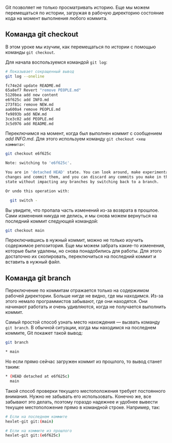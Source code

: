 Git позволяет не только просматривать историю. Еще мы можем перемещаться по истории, загружая в рабочую директорию состояние кода на момент выполнения любого коммита. 
## Команда git checkout
В этом уроке мы изучим, как перемещаться по истории с помощью команды ```git checkout```.

Для начала воспользуемся командой ```git log```:
```bash
# Показывает сокращенный вывод
git log --oneline

fc74e2d update README.md
65a8ef7 Revert "remove PEOPLE.md"
5120bea add new content
e6f625c add INFO.md
273f81c remove NEW.md
aa600a4 remove PEOPLE.md
fe9893b add NEW.md
3ce3c02 add PEOPLE.md
3c5d976 add README.md
```

Переключимся на момент, когда был выполнен коммит с сообщением *add INFO.md*. Для этого используем команду ```git checkout <хеш коммита>```:
```bash
git checkout e6f625c

Note: switching to 'e6f625c'.

You are in 'detached HEAD' state. You can look around, make experimental
changes and commit them, and you can discard any commits you make in this
state without impacting any branches by switching back to a branch.

Or undo this operation with:

  git switch -
```

Вы увидите, что пропала часть изменений из-за возврата в прошлое. Сами изменения никуда не делись, и мы снова можем вернуться на последний коммит следующей командой:
```bash
git checkout main
```
Переключившись в нужный коммит, можно не только изучить содержимое репозитория. Еще мы можем забрать какие-то изменения, которые были удалены, но снова понадобились для работы. Для этого достаточно их скопировать, переключиться на последний коммит и вставить в нужный файл.

## Команда git branch
Переключение по коммитам отражается только на содержимом рабочей директории. Больше нигде не видно, где мы находимся. Из-за этого немало программистов забывают, где они находятся. Они начинают работать и очень удивляются, когда не получается выполнить коммит.

Самый простой способ узнать место нахождения — вызвать команду ```git branch```. В обычной ситуации, когда мы находимся на последнем коммите, Git покажет такой вывод:
```bash
git branch

* main
```
Но если прямо сейчас загружен коммит из прошлого, то вывод станет таким:
```bash
* (HEAD detached at e6f625c)
  main
```
Такой способ проверки текущего местоположения требует постоянного внимания. Нужно не забывать его использовать. Конечно же, все забывают это делать, поэтому гораздо надежнее и удобнее вывести текущее местоположение прямо в командной строке. Например, так:
```bash
# Если на последнем коммите
hexlet-git git:(main)

# Если на коммите из прошлого
hexlet-git git:(e6f625c)
```

